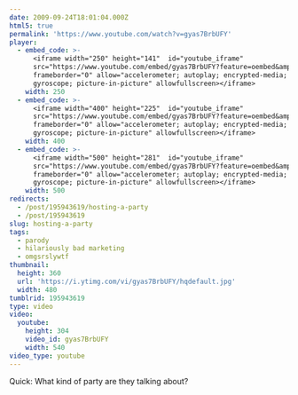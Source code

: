 ```yaml
---
date: 2009-09-24T18:01:04.000Z
html5: true
permalink: 'https://www.youtube.com/watch?v=gyas7BrbUFY'
player:
  - embed_code: >-
      <iframe width="250" height="141"  id="youtube_iframe"
      src="https://www.youtube.com/embed/gyas7BrbUFY?feature=oembed&amp;enablejsapi=1&amp;origin=https://safe.txmblr.com&amp;wmode=opaque"
      frameborder="0" allow="accelerometer; autoplay; encrypted-media;
      gyroscope; picture-in-picture" allowfullscreen></iframe>
    width: 250
  - embed_code: >-
      <iframe width="400" height="225"  id="youtube_iframe"
      src="https://www.youtube.com/embed/gyas7BrbUFY?feature=oembed&amp;enablejsapi=1&amp;origin=https://safe.txmblr.com&amp;wmode=opaque"
      frameborder="0" allow="accelerometer; autoplay; encrypted-media;
      gyroscope; picture-in-picture" allowfullscreen></iframe>
    width: 400
  - embed_code: >-
      <iframe width="500" height="281"  id="youtube_iframe"
      src="https://www.youtube.com/embed/gyas7BrbUFY?feature=oembed&amp;enablejsapi=1&amp;origin=https://safe.txmblr.com&amp;wmode=opaque"
      frameborder="0" allow="accelerometer; autoplay; encrypted-media;
      gyroscope; picture-in-picture" allowfullscreen></iframe>
    width: 500
redirects:
  - /post/195943619/hosting-a-party
  - /post/195943619
slug: hosting-a-party
tags:
  - parody
  - hilariously bad marketing
  - omgsrslywtf
thumbnail:
  height: 360
  url: 'https://i.ytimg.com/vi/gyas7BrbUFY/hqdefault.jpg'
  width: 480
tumblrid: 195943619
type: video
video:
  youtube:
    height: 304
    video_id: gyas7BrbUFY
    width: 540
video_type: youtube
---
```

<p>Quick: What kind of party are they talking about?</p>

